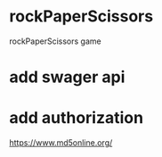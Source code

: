 # rockPaperScissors
rockPaperScissors game


# add swager api
# add authorization

https://www.md5online.org/
